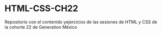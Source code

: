 # HTML-CSS-CH22
Repositorio con el contenido yejercicios de las sesiones de HTML y CSS de la cohorte 22 de Generation México
